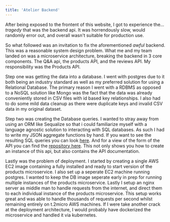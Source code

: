 ```yaml
---
title: 'Atelier Backend'
---
```


After being exposed to the frontent of this website, I got to experience the... *tragedy* that was the backend api. It was horrendously slow,
would randomly error out, and overall wasn't suitable for production use.

So what followed was an invitation to fix the aforementioned *awful* backend. This was a reasonable system design problem. What me and my
team landed on was a microservice architecture, breaking the backend in 3 core components. The Q&A api, the products API, and the reviews API. My responsibility was the Products API. 

Step one was getting the data into a database. I went with postgres due to it both being an industry standard 
as well as my preferred solution for using a Relational Database. The primary reason I went with a RDBMS as opposed to a NoSQL solution like Mongo was
the fact that the data was already conveniently stored in CSV files with id based key relationships. I also had to do some mild data cleanup as there
were duplicate keys and invalid CSV data in my original dataset.

Step two was creating the Database queries. I wanted to stray away from using an ORM like Sequalize so that i could familiarize myself with a 
language agnostic solution to interacting with SQL databases. As such I had to write my JSON aggregate functions by hand. If you want to see
the resulting SQL queries you can look <a href="https://github.com/Zynh0722/atelier-products/blob/main/server/db/queries.js">here</a>. And for a view
of the form of the API you can find the <a href="https://github.com/Zynh0722/atelier-products">repository here</a>. This not only shows you how to 
create an instance of this api, but also contains the API documentation.

Lastly was the problem of deployment. I started by creating a single AWS EC2 image containing a fully installed and ready to start version of the
products microservice. I also set up a seperate EC2 machine running postgres. I wanted to keep the DB image seperate early in prep for 
running multiple instances of the products microservice. Lastly I setup an nginx server as middle man to handle requests from the internet, and
direct them to each individual instance of the products microservice. This setup works great and was able to handle thousands of requests per
second whilst remaining entirely on t.2micro AWS machines. If I were take another crack at the deployment architecture, I would probably have
dockerized the microservice and handled it via kubernetes.

